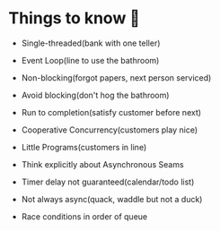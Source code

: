 # Things to know 🤔

* Single-threaded(bank with one teller)

* Event Loop(line to use the bathroom)

* Non-blocking(forgot papers, next person serviced)

* Avoid blocking(don't hog the bathroom)

* Run to completion(satisfy customer before next)

* Cooperative Concurrency(customers play nice)

* Little Programs(customers in line)

* Think explicitly about Asynchronous Seams

* Timer delay not guaranteed(calendar/todo list)

* Not always async(quack, waddle but not a duck)

* Race conditions in order of queue
